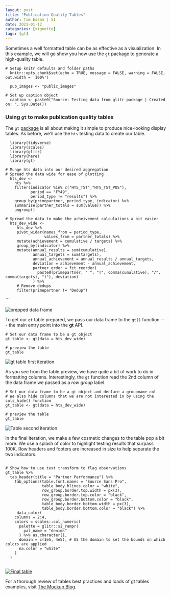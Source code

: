 ```yaml
---
layout: post
title: "Publication Quality Tables"
author: Tim Essam | SI
date: 2021-01-12
categories: [vignette]
tags: [gt]
---
```


Sometimes a well formatted table can be as effective as a visualization. In this example, we will go show you how use the `gt` package to generate a high-quality table.

```{r}
# Setup knitr defaults and folder paths
  knitr::opts_chunk$set(echo = TRUE, message = FALSE, warning = FALSE, out.width = '100%')
  
  pub_images <- "public_images"

# Set up caption object
  caption <- paste0("Source: Testing data from glitr package | Created on: ", Sys.Date())
```

### Using `gt` to make publication quality tables

The `gt` [package](s%20all%20about%20making%20it%20simple%20to%20produce%20nice-looking%20display%20tables) is all about making it simple to produce nice-looking display tables. As before, we'll use the `hts` testing data to create our table.

```{r}
  library(tidyverse)
  library(scales)
  library(glitr)
  library(here)
  library(gt)

# Munge hts data into our desired aggregation
# Spread the data wide for ease of plotting
  hts_dev <- 
    hts %>% 
    filter(indicator %in% c("HTS_TST","HTS_TST_POS"),  
           period == "FY49", 
           period_type != "results") %>% 
    group_by(primepartner, period_type, indicator) %>% 
    summarise(partner_totals = sum(value)) %>% 
    ungroup()  

# Spread the data to make the acheivement calculations a bit easier
  hts_dev_wide <- 
     hts_dev %>% 
     pivot_wider(names_from = period_type, 
                 values_from = partner_totals) %>% 
     mutate(achievement = cumulative / targets) %>% 
     group_by(indicator) %>% 
     mutate(annual_results = sum(cumulative), 
            annual_targets = sum(targets), 
            annual_achievement = annual_results / annual_targets, 
            deviation = achievement - annual_achievement,
            partner_order = fct_reorder(
              paste0(primepartner, " ", "(", comma(cumulative), "/", comma(targets), ")"), deviation)
            ) %>% 
     # Remove dedups
     filter(primepartner != "Dedup")
```

\`\`\`

![prepped data frame](https://github.com/USAID-OHA-SI/pretty_in_grey40K/raw/main/examples/images/hts_dev_gt.png "prepped data frame")

To get our `gt` table prepared, we pass our data frame to the `gt()` function --- the main entry point into the **gt** API.

```{r}
# Set our data frame to be a gt object
gt_table <- gt(data = hts_dev_wide)

# preview the table
gt_table
```

![gt table first iteration](https://github.com/USAID-OHA-SI/pretty_in_grey40K/raw/main/examples/images/gt_iteration1.png "gt table first iteration")

As you see from the table preview, we have quite a bit of work to do in formatting columns. Interestingly, the `gt` function read the 2nd column of the data frame we passed as a *row group* label.

```{r}
# Set our data frame to be a gt object and declare a groupname_col
# We also hide columns that we are not interested in by using the cols_hide() function
gt_table <- gt(data = hts_dev_wide)

# preview the table
gt_table
```

![Table second iteration](https://raw.githubusercontent.com/USAID-OHA-SI/pretty_in_grey40K/main/examples/images/gt_iteration2.png "Table second iteration")

In the final iteration, we make a few cosmetic changes to the table pop a bit more. We use a splash of color to highlight testing results that surpass 100K. Row headers and footers are increased in size to help separate the two indicators.

```{r}

# Show how to use text transform to flag observations
gt_table %>% 
  tab_header(title = "Partner Performance") %>% 
    tab_options(table.font.names = "Source Sans Pro",
                table_body.hlines.color = "white",
                row_group.border.top.width = px(3),
                row_group.border.top.color = "black",
                row_group.border.bottom.color = "black",
                table_body.border.bottom.width = px(3),
                table_body.border.bottom.color = "black") %>% 
     data_color(
    columns = 2:4,
    colors = scales::col_numeric(
      palette = glitr::si_rampr(  
        pal_name = "denims"
      ) %>% as.character(),
      domain = c(1e5, 4e5), # US the domain to set the bounds on which colors are applied
      na.color = "white"
    )
  )
  
```

[![Final table](https://raw.githubusercontent.com/USAID-OHA-SI/pretty_in_grey40K/main/examples/images/Table%20final%20iteration-01.png "Final table")](https://raw.githubusercontent.com/USAID-OHA-SI/pretty_in_grey40K/main/examples/images/Table%20final%20iteration-01.png)

For a thorough review of tables best practices and loads of gt tables examples, visit [The Mockup Blog](https://themockup.blog/posts/2020-09-04-10-table-rules-in-r/).
